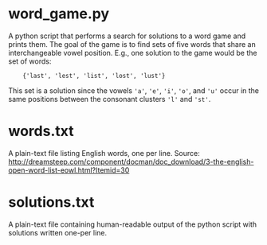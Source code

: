 # word\_game.py
A python script that performs a search for solutions to a word game and prints them.  The goal of the game is to find sets of five words that share an interchangeable vowel position.  E.g., one solution to the game would be the set of words:

        {'last', 'lest', 'list', 'lost', 'lust'}

This set is a solution since the vowels `'a'`, `'e'`, `'i'`, `'o'`, and `'u'` occur in the same positions between the consonant clusters `'l'` and `'st'`.

# words.txt
A plain-text file listing English words, one per line.
Source: http://dreamsteep.com/component/docman/doc_download/3-the-english-open-word-list-eowl.html?Itemid=30

# solutions.txt
A plain-text file containing human-readable output of the python script with solutions written one-per line.